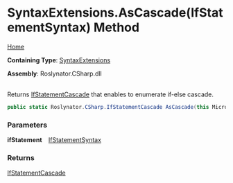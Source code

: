 # SyntaxExtensions\.AsCascade\(IfStatementSyntax\) Method

[Home](../../../../README.md)

**Containing Type**: [SyntaxExtensions](../README.md)

**Assembly**: Roslynator\.CSharp\.dll

\
Returns [IfStatementCascade](../../IfStatementCascade/README.md) that enables to enumerate if\-else cascade\.

```csharp
public static Roslynator.CSharp.IfStatementCascade AsCascade(this Microsoft.CodeAnalysis.CSharp.Syntax.IfStatementSyntax ifStatement)
```

### Parameters

**ifStatement** &ensp; [IfStatementSyntax](https://docs.microsoft.com/en-us/dotnet/api/microsoft.codeanalysis.csharp.syntax.ifstatementsyntax)

### Returns

[IfStatementCascade](../../IfStatementCascade/README.md)

